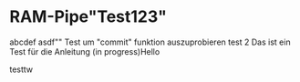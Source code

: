 # RAM-Pipe"Test123" 
abcdef
asdf""
Test um "commit" funktion auszuprobieren
test 2
Das ist ein Test für die Anleitung (in progress)Hello

testtw
